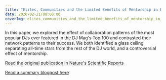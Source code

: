 ```yaml
---
title: "Elites, Communities and the Limited Benefits of Mentorship in Electronic Music"
date: 2020-02-21T00:00:00
coverImg: elites_communities_and_the_limited_benefits_of_mentorship_in_electronic_music.png
---
```


In this paper, we explored the effect of collaboration patterns of the most popular DJs ever featured in the DJ Mag's Top 100 and contrasted their network patterns to their success. We both identified a glass ceiling separating all-time stars from the rest of the DJ world, and a controversial effect of mentorship.

<!--more-->


[Read the original publication in Nature's Scientific Reports](https://www.nature.com/articles/s41598-020-60055-w)

[Read a summary blogpost here](https://networkdatascience.ceu.edu/node/536)
